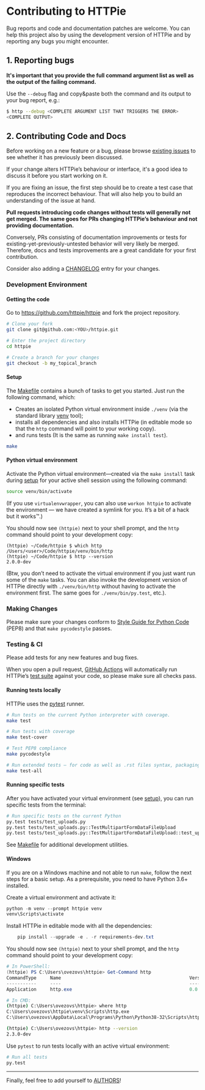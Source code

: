 # Contributing to HTTPie

Bug reports and code and documentation patches are welcome. You can
help this project also by using the development version of HTTPie
and by reporting any bugs you might encounter.

## 1. Reporting bugs

**It's important that you provide the full command argument list
as well as the output of the failing command.**

Use the ``--debug`` flag and copy&paste both the command and its output
to your bug report, e.g.:

```bash
$ http --debug <COMPLETE ARGUMENT LIST THAT TRIGGERS THE ERROR>
<COMPLETE OUTPUT>
```

## 2. Contributing Code and Docs

Before working on a new feature or a bug, please browse [existing issues](https://github.com/httpie/httpie/issues)
to see whether it has previously  been discussed.

If your change alters HTTPie’s behaviour or interface, it's a good idea to
discuss it before you start working on it.

If you are fixing an issue, the first step should be to create a test case that
reproduces the incorrect behaviour. That will also help you to build an
understanding of the issue at hand.

**Pull requests introducing code changes without tests
will generally not get merged. The same goes for PRs changing HTTPie’s
behaviour and not providing documentation.**

Conversely, PRs consisting of documentation improvements or tests
for existing-yet-previously-untested behavior will very likely be merged.
Therefore, docs and tests improvements are a great candidate for your first
contribution.

Consider also adding a [CHANGELOG](https://github.com/httpie/httpie/blob/master/CHANGELOG.md) entry for your changes.


### Development Environment


#### Getting the code

Go to https://github.com/httpie/httpie and fork the project repository.


```bash
# Clone your fork
git clone git@github.com:<YOU>/httpie.git

# Enter the project directory
cd httpie

# Create a branch for your changes
git checkout -b my_topical_branch
```

#### Setup

The [Makefile](https://github.com/httpie/httpie/blob/master/Makefile) contains a bunch of tasks to get you started. Just run
the following command, which:


- Creates an isolated Python virtual environment inside `./venv`
  (via the standard library [venv](https://docs.python.org/3/library/venv.html) tool);
- installs all dependencies and also installs HTTPie
  (in editable mode so that the `http` command will point to your
  working copy).
- and runs tests (It is the same as running `make install test`).


```bash
make
```


#### Python virtual environment

Activate the Python virtual environment—created via the `make install`
task during [setup](#setup) for your active shell session using the following command:

```bash
source venv/bin/activate
```

(If you use `virtualenvwrapper`, you can also use `workon httpie` to
activate the environment — we have created a symlink for you. It’s a bit of
a hack but it works™.)

You should now see `(httpie)` next to your shell prompt, and
the ``http`` command should point to your development copy:

```
(httpie) ~/Code/httpie $ which http
/Users/<user>/Code/httpie/venv/bin/http
(httpie) ~/Code/httpie $ http --version
2.0.0-dev
```

(Btw, you don’t need to activate the virtual environment if you just want
run some of the `make` tasks. You can also invoke the development
version of HTTPie directly with `./venv/bin/http` without having to activate
the environment first. The same goes for `./venv/bin/py.test`, etc.).


### Making Changes

Please make sure your changes conform to [Style Guide for Python Code](https://python.org/dev/peps/pep-0008/) (PEP8)
and that `make pycodestyle` passes.


### Testing & CI

Please add tests for any new features and bug fixes.

When you open a pull request, [GitHub Actions](https://github.com/httpie/httpie/actions) will automatically run HTTPie’s [test suite](https://github.com/httpie/httpie/tree/master/tests) against your code, 
so please make sure all checks pass.


#### Running tests locally

HTTPie uses the [pytest](https://pytest.org/) runner.


```bash
# Run tests on the current Python interpreter with coverage.
make test

# Run tests with coverage
make test-cover

# Test PEP8 compliance
make pycodestyle

# Run extended tests — for code as well as .rst files syntax, packaging, etc.
make test-all
```

#### Running specific tests

After you have activated your virtual environment (see [setup](#setup)), you
can run specific tests from the terminal:

```bash
# Run specific tests on the current Python
py.test tests/test_uploads.py
py.test tests/test_uploads.py::TestMultipartFormDataFileUpload
py.test tests/test_uploads.py::TestMultipartFormDataFileUpload::test_upload_ok
```

See [Makefile](https://github.com/httpie/httpie/blob/master/Makefile) for additional development utilities.

#### Windows

If you are on a Windows machine and not able to run `make`,
follow the next steps for a basic setup. As a prerequisite, you need to have
Python 3.6+ installed.

Create a virtual environment and activate it:

```powershell
python -m venv --prompt httpie venv
venv\Scripts\activate
```

Install HTTPie in editable mode with all the dependencies:

```powershell
    pip install --upgrade -e . -r requirements-dev.txt
```

You should now see `(httpie)` next to your shell prompt, and
the `http` command should point to your development copy:

```powershell
# In PowerShell:
(httpie) PS C:\Users\ovezovs\httpie> Get-Command http
CommandType     Name                                               Version    Source
-----------     ----                                               -------    ------
Application     http.exe                                           0.0.0.0    C:\Users\ovezovs\httpie\venv\Scripts\http.exe
```

```bash
# In CMD:
(httpie) C:\Users\ovezovs\httpie> where http
C:\Users\ovezovs\httpie\venv\Scripts\http.exe
C:\Users\ovezovs\AppData\Local\Programs\Python\Python38-32\Scripts\http.exe

(httpie) C:\Users\ovezovs\httpie> http --version
2.3.0-dev
```

Use `pytest` to run tests locally with an active virtual environment:

```bash
# Run all tests
py.test
```
-----

Finally, feel free to add yourself to [AUTHORS](https://github.com/httpie/httpie/blob/master/AUTHORS.md)!
